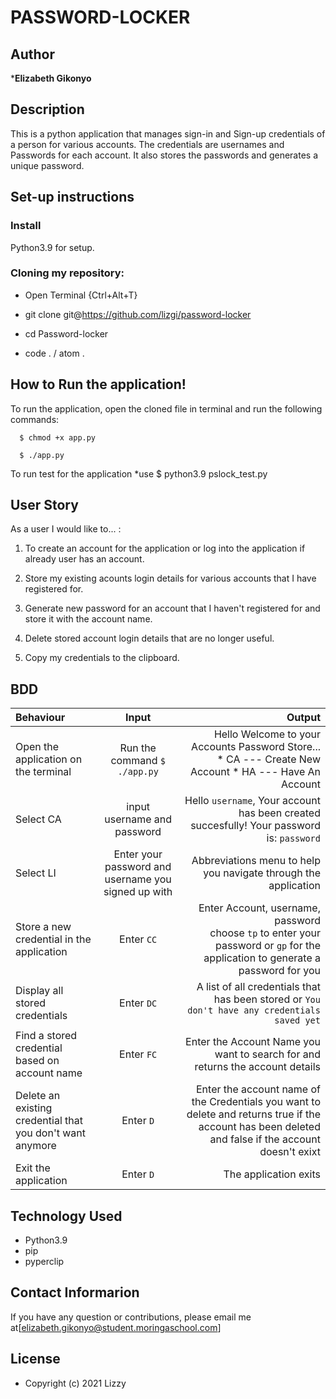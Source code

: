 # PASSWORD-LOCKER

## Author
***Elizabeth Gikonyo**

## Description
This is a python application that manages sign-in and Sign-up credentials of a person for various accounts. The credentials are usernames and Passwords for each account. It also stores the passwords and generates a unique password.

## Set-up instructions
### Install
Python3.9 for setup.

### Cloning my repository:
* Open Terminal {Ctrl+Alt+T}

* git clone git@https://github.com/lizgi/password-locker

* cd Password-locker

* code . / atom . 

## How to Run the application!
To run the application, open the cloned file in terminal and run the following commands:

      $ chmod +x app.py

      $ ./app.py

To run test for the application *use $ python3.9 pslock_test.py

## User Story
As a user I would like to... :

1. To create an account for the application or log into the application if already user has an account.

2. Store my existing acounts login details for various accounts that I have registered for.

3. Generate new password for an account that I haven't registered for and store it with the account name.

4. Delete stored account login details that are no longer useful.

5. Copy my credentials to the clipboard.

## BDD

| Behaviour | Input | Output |
| :---------------- | :---------------: | ------------------: |
|Open the application on the terminal | Run the command ```$ ./app.py```|Hello Welcome to your Accounts Password Store... <br>* CA ---  Create New Account * HA ---  Have An Account |
|Select  CA| input username and password| Hello ```username```, Your account has been created succesfully! Your password is: ```password```|
|Select LI  | Enter your password and username you signed up with| Abbreviations menu to help you navigate through the application|
|Store a new credential in the application| Enter ```CC```|Enter Account, username, password<br>choose ```tp``` to enter your password or ```gp``` for the application to generate a password for you |
|Display all stored credentials | Enter ```DC```|A list of all credentials that has been stored or ```You don't have any credentials saved yet``` |
|Find a stored credential based on account name|Enter ```FC```| Enter the Account Name you want to search for and returns the account details|
|Delete an existing credential that you don't want anymore|Enter ```D```|Enter the account name of the Credentials you want to delete and returns true if the account has been deleted and false if the account doesn't exixt|
|Exit the application| Enter ```D```| The application exits|

## Technology Used
* Python3.9
* pip
* pyperclip

## Contact Informarion
If you have any question or contributions, please email me at[elizabeth.gikonyo@student.moringaschool.com]

## License


* Copyright (c) 2021 Lizzy

